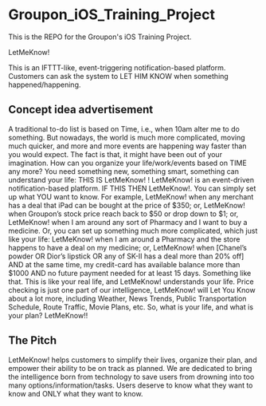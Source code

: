 # Groupon_iOS_Training_Project
This is the REPO for the Groupon's iOS Training Project.

LetMeKnow!

This is an IFTTT-like, event-triggering notification-based platform. Customers can ask the system to LET HIM KNOW when something happened/happening.
	
## Concept idea advertisement

A traditional to-do list is based on Time, i.e., when 10am alter me to do something. But nowadays, the world is much more complicated, moving much quicker, and more and more events are happening way faster than you would expect. The fact is that, it might have been out of your imagination.
How can you organize your life/work/events based on TIME any more? You need something new, something smart, something can understand your life:
	THIS IS LetMeKnow! !
LetMeKnow! is an event-driven notification-based platform. IF THIS THEN LetMeKnow!. You can simply set up what YOU want to know. For example, LetMeKnow! when any merchant has a deal that iPad can be bought at the price of $350; or, LetMeKnow! when Groupon’s stock price reach back to $50 or drop down to $1; or, LetMeKnow! when I am around any sort of Pharmacy and I want to buy a medicine.
Or, you can set up something much more complicated, which just like your life: LetMeKnow! when I am around a Pharmacy and the store happens to have a deal on my medicine; or, LetMeKnow! when [Chanel’s powder OR Dior’s lipstick OR any of SK-II has a deal more than 20% off] AND at the same time, my credit-card has available balance more than $1000 AND no future payment needed for at least 15 days. Something like that. This is like your real life, and LetMeKnow! understands your life.
Price checking is just one part of our intelligence, LetMeKnow! will Let You Know about a lot more, including Weather, News Trends, Public Transportation Schedule, Route Traffic, Movie Plans, etc.
So, what is your life, and what is your plan? LetMeKnow!!

## The Pitch

LetMeKnow! helps customers to simplify their lives, organize their plan, and empower their ability to be on track as planned. We are dedicated to bring the intelligence born from technology to save users from drowning into too many options/information/tasks. Users deserve to know what they want to know and ONLY what they want to know.
